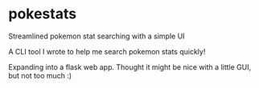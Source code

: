 # pokestats
Streamlined pokemon stat searching with a simple UI

A CLI tool I wrote to help me search pokemon stats quickly! 

Expanding into a flask web app. Thought it might be nice with a little GUI, but not too much :)

